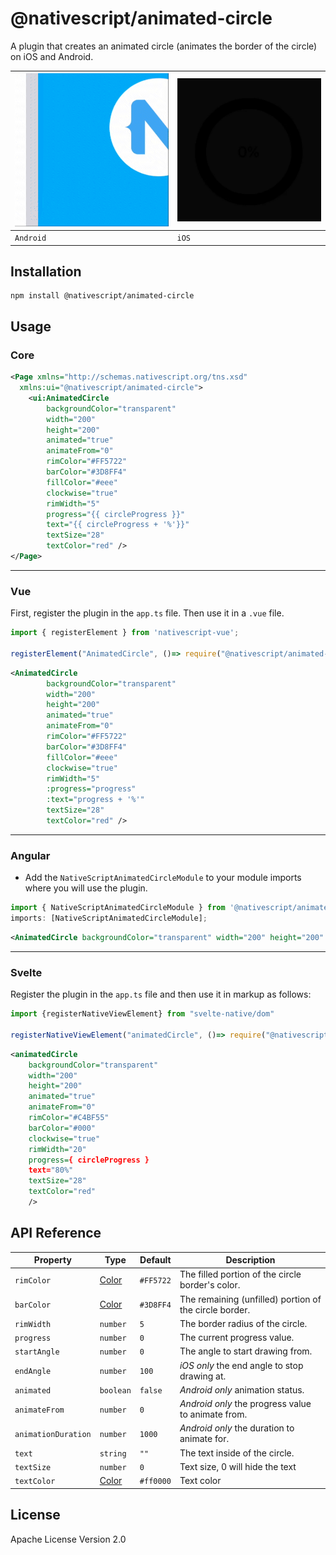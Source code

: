 # @nativescript/animated-circle

A plugin that creates an animated circle (animates the border of the circle) on iOS and Android.

| ![Android animated circle demo video](/packages/animated-circle/images/animated-circle-android.gif) | ![iOS animated circle demo video](/packages/animated-circle/images/animated-circle-ios.gif)
|:--------|:---------
| `Android` | `iOS`

## Installation

```cli
npm install @nativescript/animated-circle
```

## Usage

### Core
```xml
<Page xmlns="http://schemas.nativescript.org/tns.xsd"
  xmlns:ui="@nativescript/animated-circle">
    <ui:AnimatedCircle
        backgroundColor="transparent"
        width="200"
        height="200"
        animated="true"
        animateFrom="0"
        rimColor="#FF5722"
        barColor="#3D8FF4"
        fillColor="#eee"
        clockwise="true"
        rimWidth="5"
        progress="{{ circleProgress }}"
        text="{{ circleProgress + '%'}}"
        textSize="28"
        textColor="red" />
</Page>
```
---
### Vue

First, register the plugin in the `app.ts` file. Then use it in a `.vue` file.
```ts
import { registerElement } from 'nativescript-vue';

registerElement("AnimatedCircle", ()=> require("@nativescript/animated-circle").AnimatedCircle)
```
```xml
<AnimatedCircle
        backgroundColor="transparent"
        width="200"
        height="200"
        animated="true"
        animateFrom="0"
        rimColor="#FF5722"
        barColor="#3D8FF4"
        fillColor="#eee"
        clockwise="true"
        rimWidth="5"
        :progress="progress"
        :text="progress + '%'"
        textSize="28"
        textColor="red" />
```
---
### Angular

- Add the `NativeScriptAnimatedCircleModule` to your module imports where you will use the plugin.

```typescript
import { NativeScriptAnimatedCircleModule } from '@nativescript/animated-circle/angular';
imports: [NativeScriptAnimatedCircleModule];
```

```xml
<AnimatedCircle backgroundColor="transparent" width="200" height="200" animated="true" animateFrom="0" rimColor="#fff000" barColor="#ff4081" rimWidth="25" [progress]="circleProgress" [text]="progress + '%'" textSize="22" textColor="#336699"></AnimatedCircle>
```

---
### Svelte
Register the plugin in the `app.ts` file and then use it in markup as follows:

```ts
import {registerNativeViewElement} from "svelte-native/dom"

registerNativeViewElement("animatedCircle", ()=> require("@nativescript/animated-circle").AnimatedCircle)
```
```xml
<animatedCircle 
    backgroundColor="transparent"
    width="200"
    height="200"
    animated="true"
    animateFrom="0"
    rimColor="#C4BF55"
    barColor="#000"
    clockwise="true"
    rimWidth="20"
    progress={ circleProgress }
    text="80%"
    textSize="28"
    textColor="red"
    />
```

## API Reference


| Property          | Type | Default | Description                                            |
| ----------------- |------| ------- | ------------------------------------------------------ |
| `rimColor`          | [Color](https://blog.nativescript.org/guide/core/color)| `#FF5722` | The filled portion of the circle border's color.       |
| `barColor`          |[Color](https://blog.nativescript.org/guide/core/color)| `#3D8FF4` | The remaining (unfilled) portion of the circle border. |
| `rimWidth`          | `number` |`5`       | The border radius of the circle.                       |
| `progress`          | `number` |`0 `      | The current progress value.                            |
| `startAngle`        | `number` |`0`       | The angle to start drawing from.                       |
| `endAngle`          | `number` |`100`     | _iOS only_ the end angle to stop drawing at.           |
| `animated`          | `boolean` |`false`   | _Android only_ animation status.                       |
| `animateFrom`       | `number` |`0`       | _Android only_ the progress value to animate from.     |
| `animationDuration` | `number` |`1000`    | _Android only_ the duration to animate for.            |
| `text`              | `string` |`""`      | The text inside of the circle.                         |
| `textSize `         | `number` |`0`       | Text size, 0 will hide the text                        |
| `textColor`         | [Color](https://blog.nativescript.org/guide/core/color) |`#ff0000` | Text color                                             |

## License

Apache License Version 2.0